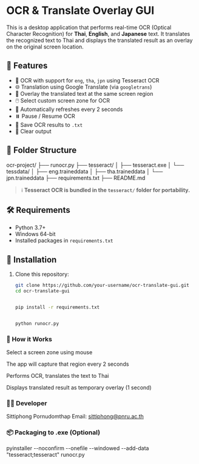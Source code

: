 # OCR & Translate Overlay GUI

This is a desktop application that performs real-time OCR (Optical Character Recognition) for **Thai**, **English**, and **Japanese** text. It translates the recognized text to Thai and displays the translated result as an overlay on the original screen location.

## 📌 Features

- 🧠 OCR with support for `eng`, `tha`, `jpn` using Tesseract OCR
- 🌐 Translation using Google Translate (via `googletrans`)
- 💬 Overlay the translated text at the same screen region
- 🖱️ Select custom screen zone for OCR
- 🔁 Automatically refreshes every 2 seconds
- ⏸️ Pause / Resume OCR
- 💾 Save OCR results to `.txt`
- 🧹 Clear output

## 📂 Folder Structure
ocr-project/ ├── runocr.py ├── tesseract/ │ ├── tesseract.exe │ └── tessdata/ │ ├── eng.traineddata │ ├── tha.traineddata │ └── jpn.traineddata ├── requirements.txt ├── README.md


> ℹ️ **Tesseract OCR is bundled in the `tesseract/` folder for portability.**

## 🛠 Requirements

- Python 3.7+
- Windows 64-bit
- Installed packages in `requirements.txt`

## 🔧 Installation

1. Clone this repository:
   ```bash
   git clone https://github.com/your-username/ocr-translate-gui.git
   cd ocr-translate-gui


   pip install -r requirements.txt


   python runocr.py


### 🧠 How it Works
Select a screen zone using mouse

The app will capture that region every 2 seconds

Performs OCR, translates the text to Thai

Displays translated result as temporary overlay (1 second)

### 🧑‍💻 Developer
Sittiphong Pornudomthap
Email: sittiphong@pnru.ac.th


### 📦 Packaging to .exe (Optional)
pyinstaller --noconfirm --onefile --windowed --add-data "tesseract;tesseract" runocr.py
